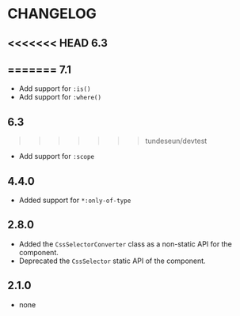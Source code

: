 CHANGELOG
=========

<<<<<<< HEAD
6.3
-----
=======
7.1
---

 * Add support for `:is()`
 * Add support for `:where()`

6.3
---
>>>>>>> tundeseun/devtest

 * Add support for `:scope`

4.4.0
-----

 * Added support for `*:only-of-type`

2.8.0
-----

 * Added the `CssSelectorConverter` class as a non-static API for the component.
 * Deprecated the `CssSelector` static API of the component.

2.1.0
-----

 * none
